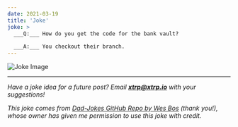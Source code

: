 ```yaml
---
date: 2021-03-19
title: 'Joke'
joke: >
  ___Q:___ How do you get the code for the bank vault?
  
  ___A:___ You checkout their branch.
---
```


![Joke Image](https://private.xtrp.io/projects/DailyDeveloperJokes/public_image_server/images/5e125880f2f70.png)

---
*Have a joke idea for a future post? Email **[xtrp@xtrp.io](mailto:xtrp@xtrp.io)** with your suggestions!*

*This joke comes from [Dad-Jokes GitHub Repo by Wes Bos](https://github.com/wesbos/dad-jokes) (thank you!), whose owner has given me permission to use this joke with credit.*

<!-- 
Joke text:
**Q:** How do you get the code for the bank vault?

**A:** You checkout their branch.
 -->

